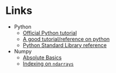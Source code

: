 # Links

- Python
  - [Official Python tutorial](https://docs.python.org/3/tutorial/index.html)
  - [A good tutorial/reference on python](https://python.swaroopch.com)
  - [Python Standard Library reference](https://docs.python.org/3/library/index.html)
- Numpy
  - [Absolute Basics](https://numpy.org/doc/stable/user/absolute_beginners.html)
  - [Indexing on `ndarrays`](https://numpy.org/doc/stable/user/basics.indexing.html)
